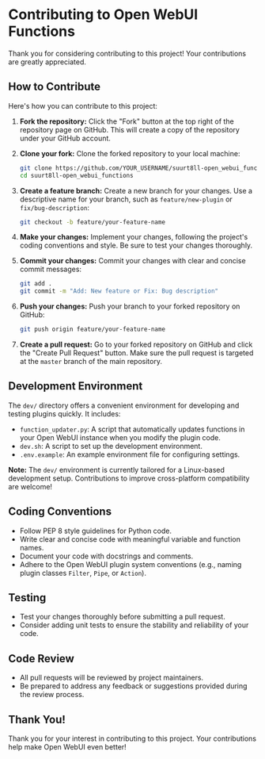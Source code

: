 # Contributing to Open WebUI Functions

Thank you for considering contributing to this project! Your contributions are greatly appreciated.

## How to Contribute

Here's how you can contribute to this project:

1.  **Fork the repository:** Click the "Fork" button at the top right of the repository page on GitHub. This will create a copy of the repository under your GitHub account.

2.  **Clone your fork:** Clone the forked repository to your local machine:

    ```bash
    git clone https://github.com/YOUR_USERNAME/suurt8ll-open_webui_functions.git
    cd suurt8ll-open_webui_functions
    ```

3.  **Create a feature branch:** Create a new branch for your changes. Use a descriptive name for your branch, such as `feature/new-plugin` or `fix/bug-description`:

    ```bash
    git checkout -b feature/your-feature-name
    ```

4.  **Make your changes:** Implement your changes, following the project's coding conventions and style. Be sure to test your changes thoroughly.

5.  **Commit your changes:** Commit your changes with clear and concise commit messages:

    ```bash
    git add .
    git commit -m "Add: New feature or Fix: Bug description"
    ```

6.  **Push your changes:** Push your branch to your forked repository on GitHub:

    ```bash
    git push origin feature/your-feature-name
    ```

7.  **Create a pull request:** Go to your forked repository on GitHub and click the "Create Pull Request" button.  Make sure the pull request is targeted at the `master` branch of the main repository.

## Development Environment

The `dev/` directory offers a convenient environment for developing and testing plugins quickly. It includes:

*   `function_updater.py`: A script that automatically updates functions in your Open WebUI instance when you modify the plugin code.
*   `dev.sh`: A script to set up the development environment.
*   `.env.example`: An example environment file for configuring settings.

**Note:** The `dev/` environment is currently tailored for a Linux-based development setup. Contributions to improve cross-platform compatibility are welcome!

## Coding Conventions

*   Follow PEP 8 style guidelines for Python code.
*   Write clear and concise code with meaningful variable and function names.
*   Document your code with docstrings and comments.
*   Adhere to the Open WebUI plugin system conventions (e.g., naming plugin classes `Filter`, `Pipe`, or `Action`).

## Testing

*   Test your changes thoroughly before submitting a pull request.
*   Consider adding unit tests to ensure the stability and reliability of your code.

## Code Review

*   All pull requests will be reviewed by project maintainers.
*   Be prepared to address any feedback or suggestions provided during the review process.

## Thank You!

Thank you for your interest in contributing to this project. Your contributions help make Open WebUI even better!